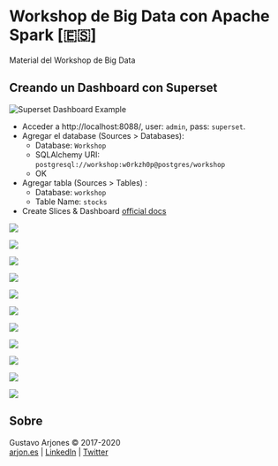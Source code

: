 # Workshop de Big Data con Apache Spark [🇪🇸]
Material del Workshop de Big Data

## Creando un Dashboard con Superset

![Superset Dashboard Example](images/superset.png)

* Acceder a http://localhost:8088/, user: `admin`, pass: `superset`.
* Agregar el database (Sources > Databases):
  - Database: `Workshop`
  - SQLAlchemy URI: `postgresql://workshop:w0rkzh0p@postgres/workshop`
  - OK
* Agregar tabla (Sources > Tables) :
  - Database: `workshop`
  - Table Name: `stocks`
* Create Slices & Dashboard [official docs](https://superset.incubator.apache.org/tutorial.html#creating-a-slice-and-dashboard)

![](images/superset-01.png)

![](images/superset-02.png)

![](images/superset-03.png)

![](images/superset-04.png)

![](images/superset-05.png)

![](images/superset-06.png)

![](images/superset-07.png)

![](images/superset-08.png)

![](images/superset-09.png)

![](images/superset-10.png)

![](images/superset-11.png)


## Sobre
Gustavo Arjones &copy; 2017-2020  
[arjon.es](https://arjon.es) | [LinkedIn](http://linkedin.com/in/arjones/) | [Twitter](https://twitter.com/arjones)
